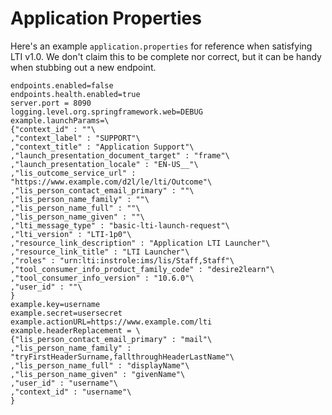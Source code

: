 # Application Properties
Here's an example `application.properties` for reference when satisfying LTI v1.0. We don't claim this to be complete nor correct, but it can be handy when stubbing out a new endpoint.

```properties
endpoints.enabled=false
endpoints.health.enabled=true
server.port = 8090
logging.level.org.springframework.web=DEBUG
example.launchParams=\
{"context_id" : ""\
,"context_label" : "SUPPORT"\
,"context_title" : "Application Support"\
,"launch_presentation_document_target" : "frame"\
,"launch_presentation_locale" : "EN-US__"\
,"lis_outcome_service_url" : "https://www.example.com/d2l/le/lti/Outcome"\
,"lis_person_contact_email_primary" : ""\
,"lis_person_name_family" : ""\
,"lis_person_name_full" : ""\
,"lis_person_name_given" : ""\
,"lti_message_type" : "basic-lti-launch-request"\
,"lti_version" : "LTI-1p0"\
,"resource_link_description" : "Application LTI Launcher"\
,"resource_link_title" : "LTI Launcher"\
,"roles" : "urn:lti:instrole:ims/lis/Staff,Staff"\
,"tool_consumer_info_product_family_code" : "desire2learn"\
,"tool_consumer_info_version" : "10.6.0"\
,"user_id" : ""\
}
example.key=username
example.secret=usersecret
example.actionURL=https://www.example.com/lti
example.headerReplacement = \
{"lis_person_contact_email_primary" : "mail"\
,"lis_person_name_family" : "tryFirstHeaderSurname,fallthroughHeaderLastName"\
,"lis_person_name_full" : "displayName"\
,"lis_person_name_given" : "givenName"\
,"user_id" : "username"\
,"context_id" : "username"\
}
```
